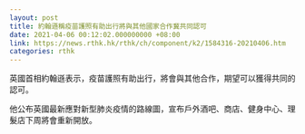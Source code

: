 ```yaml
---
layout: post
title: 約翰遜稱疫苗護照有助出行將與其他國家合作冀共同認可
date: 2021-04-06 00:12:02.000000000 +08:00
link: https://news.rthk.hk/rthk/ch/component/k2/1584316-20210406.htm
categories: rthk
---
```


英國首相約翰遜表示，疫苗護照有助出行，將會與其他合作，期望可以獲得共同的認可。

他公布英國最新應對新型肺炎疫情的路線圖，宣布戶外酒吧、商店、健身中心、理髮店下周將會重新開放。
